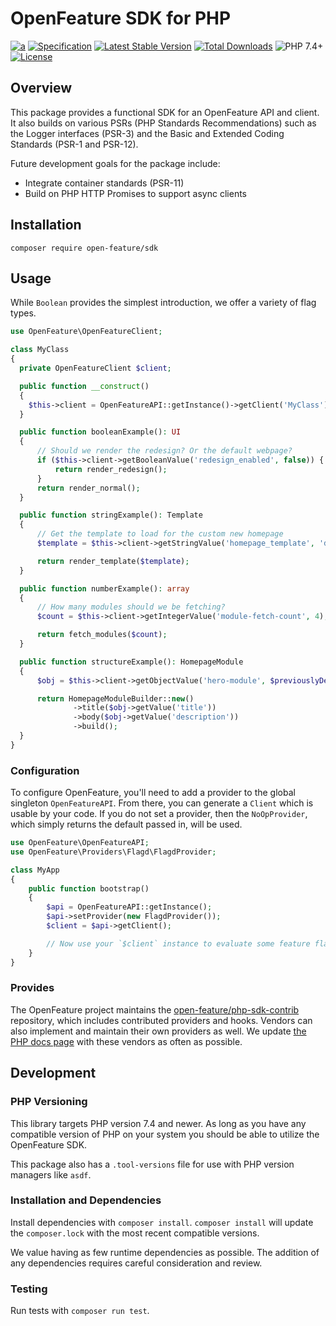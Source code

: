 # OpenFeature SDK for PHP

[![a](https://img.shields.io/badge/slack-%40cncf%2Fopenfeature-brightgreen?style=flat&logo=slack)](https://cloud-native.slack.com/archives/C0344AANLA1)
[![Specification](https://img.shields.io/static/v1?label=Specification&message=v0.5.1&color=yellow)](https://github.com/open-feature/spec/tree/v0.5.1)
[![Latest Stable Version](http://poser.pugx.org/open-feature/sdk/v)](https://packagist.org/packages/open-feature/sdk)
[![Total Downloads](http://poser.pugx.org/open-feature/sdk/downloads)](https://packagist.org/packages/open-feature/sdk)
![PHP 7.4+](https://img.shields.io/badge/php->=7.4-blue.svg)
[![License](http://poser.pugx.org/open-feature/sdk/license)](https://packagist.org/packages/open-feature/sdk)

## Overview

This package provides a functional SDK for an OpenFeature API and client. It also builds on various PSRs (PHP Standards Recommendations) such as the Logger interfaces (PSR-3) and the Basic and Extended Coding Standards (PSR-1 and PSR-12).

Future development goals for the package include:

- Integrate container standards (PSR-11)
- Build on PHP HTTP Promises to support async clients

## Installation

```shell
composer require open-feature/sdk
```

## Usage

While `Boolean` provides the simplest introduction, we offer a variety of flag types.

```php
use OpenFeature\OpenFeatureClient;

class MyClass 
{
  private OpenFeatureClient $client;

  public function __construct() 
  {
    $this->client = OpenFeatureAPI::getInstance()->getClient('MyClass');
  }

  public function booleanExample(): UI
  {
      // Should we render the redesign? Or the default webpage? 
      if ($this->client->getBooleanValue('redesign_enabled', false)) {
          return render_redesign();
      }
      return render_normal();
  }

  public function stringExample(): Template
  {
      // Get the template to load for the custom new homepage
      $template = $this->client->getStringValue('homepage_template', 'default-homepage.html');

      return render_template($template);
  }

  public function numberExample(): array
  {
      // How many modules should we be fetching?
      $count = $this->client->getIntegerValue('module-fetch-count', 4);

      return fetch_modules($count);
  }

  public function structureExample(): HomepageModule
  {
      $obj = $this->client->getObjectValue('hero-module', $previouslyDefinedDefaultStructure);

      return HomepageModuleBuilder::new()
              ->title($obj->getValue('title'))
              ->body($obj->getValue('description'))
              ->build();
  }
}
```

### Configuration

To configure OpenFeature, you'll need to add a provider to the global singleton `OpenFeatureAPI`. From there, you can generate a `Client` which is usable by your code. If you do not set a provider, then the `NoOpProvider`, which simply returns the default passed in, will be used.

```php
use OpenFeature\OpenFeatureAPI;
use OpenFeature\Providers\Flagd\FlagdProvider;

class MyApp 
{
    public function bootstrap() 
    {
        $api = OpenFeatureAPI::getInstance();
        $api->setProvider(new FlagdProvider());
        $client = $api->getClient();

        // Now use your `$client` instance to evaluate some feature flags!
    }
}
```

### Provides

The OpenFeature project maintains the [open-feature/php-sdk-contrib](https://github.com/open-feature/php-sdk-contrib) repository, which includes contributed providers and hooks. Vendors can also implement and maintain their own providers as well. We update [the PHP docs page](https://docs.openfeature.dev/docs/reference/technologies/server/php) with these vendors as often as possible.

## Development

### PHP Versioning

This library targets PHP version 7.4 and newer. As long as you have any compatible version of PHP on your system you should be able to utilize the OpenFeature SDK.

This package also has a `.tool-versions` file for use with PHP version managers like `asdf`.

### Installation and Dependencies

Install dependencies with `composer install`. `composer install` will update the `composer.lock` with the most recent compatible versions.

We value having as few runtime dependencies as possible. The addition of any dependencies requires careful consideration and review.

### Testing

Run tests with `composer run test`.
